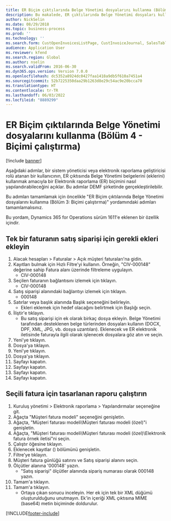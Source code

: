 ```yaml
---
title: ER Biçim çıktılarında Belge Yönetimi dosyalarını kullanma (Bölüm 4 - Biçimi çalıştırma)
description: Bu makalede, ER çıktılarında Belge Yönetimi dosyaları kullanmak üzere Elektronik raporlama biçiminin nasıl yapılandırılacağı açıklanmaktadır. (4. Bölüm)
author: NickSelin
ms.date: 08/29/2018
ms.topic: business-process
ms.prod: ''
ms.technology: ''
ms.search.form: CustOpenInvoicesListPage, CustInvoiceJournal, SalesTable, ERSolutionTable
audience: Application User
ms.reviewer: kfend
ms.search.region: Global
ms.author: nselin
ms.search.validFrom: 2016-06-30
ms.dyn365.ops.version: Version 7.0.0
ms.openlocfilehash: dc5352a8924dc0427faa1418a9db5f610a7451a4
ms.sourcegitcommit: 52b7225350daa29b1263d8e29c54ac9e20bcca70
ms.translationtype: HT
ms.contentlocale: tr-TR
ms.lasthandoff: 06/03/2022
ms.locfileid: "8889299"
---
```

# <a name="er-use-document-management-files-in-format-outputs-part-4---run-format"></a>ER Biçim çıktılarında Belge Yönetimi dosyalarını kullanma (Bölüm 4 - Biçimi çalıştırma)

[!include [banner](../../includes/banner.md)]

Aşağıdaki adımlar, bir sistem yöneticisi veya elektronik raporlama geliştiricisi rolü atanan bir kullanıcının, ER çıktısında Belge Yönetimi belgelerini (eklerini) kullanmak amacıyla bir Elektronik raporlama (ER) biçimini nasıl yapılandırabileceğini açıklar. Bu adımlar DEMF şirketinde gerçekleştirilebilir.

Bu adımları tamamlamak için öncelikle "ER Biçim çıktılarında Belge Yönetimi dosyalarını kullanma (Bölüm 3: Biçimi çalıştırma)" yordamındaki adımları tamamlamalısınız.

Bu yordam, Dynamics 365 for Operations sürüm 1611'e eklenen bir özellik içindir.


## <a name="add-necessary-attachments-for-sales-order-of-a-single-invoice"></a>Tek bir faturanın satış siparişi için gerekli ekleri ekleyin
1. Alacak hesapları > Faturalar > Açık müşteri faturaları'na gidin.
2. Kayıtları bulmak için Hızlı Filtre'yi kullanın. Örneğin, "CIV-000148" değerine sahip Fatura alanı üzerinde filtreleme uygulayın.
    * CIV-000148  
3. Seçilen faturanın bağlantısını izlemek için tıklayın.
    * CIV-000148  
4. Satış siparişi alanındaki bağlantıyı izlemek için tıklayın.
    * 000148  
5. Satırlar veya başlık alanında Başlık seçeneğini belirleyin.
    * Ekleri eklemek için hedef olacağını belirtmek için Başlığı seçin.  
6. İliştir'e tıklayın.
    * Bu satış siparişi için ek olarak birkaç dosya ekleyin. Belge Yönetimi tarafından desteklenen belge türlerinden dosyaları kullanın (DOCX, DPF, XML, JPG, vb. dosya uzantıları). Eklenecek ve ER elektronik iletisinde faturayla ilgili olarak işlenecek dosyalara göz atın ve seçin.  
7. Yeni'ye tıklayın.
8. Dosya'ya tıklayın.
9. Yeni'ye tıklayın.
10. Dosya'ya tıklayın.
11. Sayfayı kapatın.
12. Sayfayı kapatın.
13. Sayfayı kapatın.
14. Sayfayı kapatın.

## <a name="run-the-designed-report-for-the-selected-invoice"></a>Seçili fatura için tasarlanan raporu çalıştırın
1. Kuruluş yönetimi > Elektronik raporlama > Yapılandırmalar seçeneğine git.
2. Ağaçta "Müşteri fatura modeli" seçeneğini genişletin.
3. Ağaçta, "Müşteri faturası modeli\Müşteri faturası modeli (özel)"i genişletin.
4. Ağaçta, "Müşteri faturası modeli\Müşteri faturası modeli (özel)\Elektronik fatura örnek iletisi"ni seçin.
5. Çalıştır öğesine tıklayın.
6. Eklenecek kayıtlar () bölümünü genişletin.
7. Filtre'ye tıklayın.
8. Müşteri fatura günlüğü satırını ve Satış siparişi alanını seçin.
9. Ölçütler alanına '000148' yazın.
    * "Satış siparişi" ölçütler alanında sipariş numarası olarak 000148 yazın.  
10. Tamam'a tıklayın.
11. Tamam'a tıklayın.
    * Ortaya çıkan sonucu inceleyin. Her ek için tek bir XML düğümü oluşturulduğunu unutmayın. Ek'in içeriği XML çıktısına MIME (base64) metin biçiminde doldurulur.  



[!INCLUDE[footer-include](../../../../includes/footer-banner.md)]